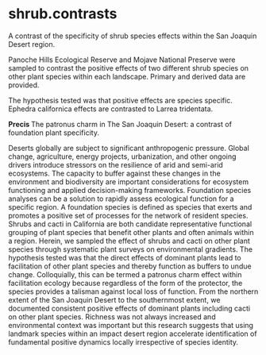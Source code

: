 # shrub.contrasts
A contrast of the specificity of shrub species effects within the San Joaquin Desert region.

Panoche Hills Ecological Reserve and Mojave National Preserve were sampled to contrast the positive effects of two different shrub species on other plant species within each landscape.  Primary and derived data are provided.

The hypothesis tested was that positive effects are species specific.
Ephedra californica effects are contrasted to Larrea tridentata.

<b> Precis </b>
The patronus charm in The San Joaquin Desert: a contrast of foundation plant specificity.

Deserts globally are subject to significant anthropogenic pressure.  Global change, agriculture, energy projects, urbanization, and other ongoing drivers introduce stressors on the resilience of arid and semi-arid ecosystems.  The capacity to buffer against these changes in the environment and biodiversity are important considerations for ecosystem functioning and applied decision-making frameworks.  Foundation species analyses can be a solution to rapidly assess ecological function for a specific region.  A foundation species is defined as species that exerts and promotes a positive set of processes for the network of resident species.  Shrubs and cacti in California are both candidate representative functional grouping of plant species that benefit other plants and often animals within a region.  Herein, we sampled the effect of shrubs and cacti on other plant species through systematic plant surveys on environmental gradients.  The hypothesis tested was that the direct effects of dominant plants lead to facilitation of other plant species and thereby function as buffers to undue change.  Colloquially, this can be termed a patronus charm effect within facilitation ecology because regardless of the form of the protector, the species provides a talisman against local loss of function.  From the northern extent of the San Joaquin Desert to the southernmost extent, we documented consistent positive effects of dominant plants including cacti on other plant species.  Richness was not always increased and environmental context was important but this research suggests that using landmark species within an impact desert region accelerate identification of fundamental positive dynamics locally irrespective of species identity.

